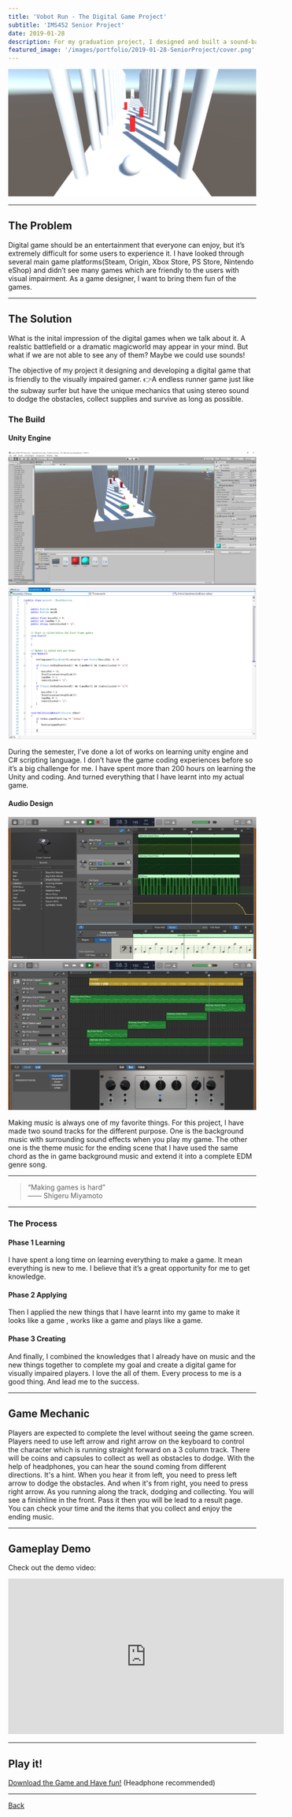 ```yaml
---
title: 'Vobot Run - The Digital Game Project'
subtitle: 'IMS452 Senior Project'
date: 2019-01-28
description: For my graduation project, I designed and built a sound-based digital game for visually imparied players. Playing game differently.
featured_image: '/images/portfolio/2019-01-28-SeniorProject/cover.png'
---
```


<div class="gallery" data-columns="1">
	<img src="/images/portfolio/2019-01-28-SeniorProject/gameplay.png">
</div>

---

## The Problem

Digital game should be an entertainment that everyone can enjoy, but it’s extremely difficult for some users to experience it. I have looked through several main game platforms(Steam, Origin, Xbox Store, PS Store, Nintendo eShop) and didn’t see many games which are friendly to the users with visual impairment. As a game designer, I want to bring them fun of the games.

---

## The Solution

What is the inital impression of the digital games when we talk about it. A realstic battlefield or a dramatic magicworld may appear in your mind. But what if we are not able to see any of them? Maybe we could use sounds!

The objective of my project it designing and developing a digital game that is friendly to the visually impaired gamer. 👉A endless runner game just like the subway surfer but have the unique mechanics that using stereo sound to dodge the obstacles, collect supplies and survive as long as possible.

### The Build

#### Unity Engine

<div class="gallery" data-columns="1">
	<img src="/images/portfolio/2019-01-28-SeniorProject/process2.png">
    <img src="/images/portfolio/2019-01-28-SeniorProject/process1.png">
</div>

During the semester, I’ve done a lot of works on learning unity engine and C# scripting language. I don’t have the game coding experiences before so it’s a big challenge for me. I have spent more than 200 hours on learning the Unity and coding. And turned everything that I have learnt into my actual game.

#### Audio Design

<div class="gallery" data-columns="1">
	<img src="/images/portfolio/2019-01-28-SeniorProject/audio1.png">
    <img src="/images/portfolio/2019-01-28-SeniorProject/audio2.png">
</div>

Making music is always one of my favorite things. For this project, I have made two sound tracks for the different purpose. One is the background music with surrounding sound effects when you play my game. The other one is the theme music for the ending scene that I have used the same chord as the in game background music and extend it into a complete EDM genre song.

---

<blockquote> “Making games is hard” <br>—— Shigeru Miyamoto</blockquote>

---

### The Process

#### Phase 1 Learning

I have spent a long time on learning everything to make a game. It mean everything is new to me. I believe that it’s a great opportunity for me to get knowledge.

#### Phase 2 Applying

Then I applied the new things that I have learnt into my game to make it looks like a game , works like a game and plays like a game.

#### Phase 3 Creating

And finally, I combined the knowledges that I already have on music and the new things together to complete my goal and create a digital game for visually impaired players. I love the all of them. Every process to me is a good thing. And lead me to the success.

---

## Game Mechanic

Players are expected to complete the level without seeing the game screen. Players need to use left arrow and right arrow on the keyboard to control the character which is running straight forward on a 3 column track. There will be coins and capsules to collect as well as obstacles to dodge. With the help of headphones, you can hear the sound coming from different directions. It's a hint. When you hear it from left, you need to press left arrow to dodge the obstacles. And when it's from right, you need to press right arrow. As you running along the track, dodging and collecting. You will see a finishline in the front. Pass it then you will be lead to a result page. You can check your time and the items that you collect and enjoy the ending music.

---

## Gameplay Demo

Check out the demo video:

<iframe width="560" height="315" src="https://www.youtube.com/embed/jRicDNm9T44" frameborder="0" allow="accelerometer; encrypted-media; gyroscope; picture-in-picture" allowfullscreen></iframe>


---

## Play it!

<a href="https://drive.google.com/file/d/1PSyIALavGqDzta_8tGAGYEXuc80b2dor/view?usp=sharing">Download the Game and Have fun!</a>
 (Headphone recommended)

---

<div class="wrap">

<a href="/portfolio/index.html" class="button button--large">Back</a>

</div>
